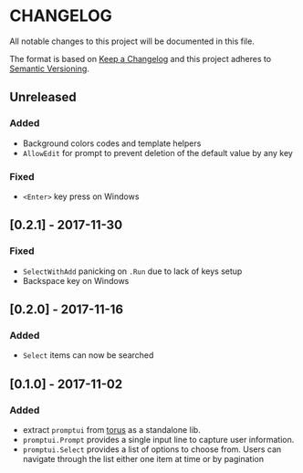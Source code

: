 # CHANGELOG

All notable changes to this project will be documented in this file.

The format is based on [Keep a Changelog](http://keepachangelog.com/)
and this project adheres to [Semantic Versioning](http://semver.org/).

## Unreleased

### Added

- Background colors codes and template helpers
- `AllowEdit` for prompt to prevent deletion of the default value by any key

### Fixed

- `<Enter>` key press on Windows

## [0.2.1] - 2017-11-30

### Fixed

- `SelectWithAdd` panicking on `.Run` due to lack of keys setup
- Backspace key on Windows

## [0.2.0] - 2017-11-16

### Added

- `Select` items can now be searched

## [0.1.0] - 2017-11-02

### Added

- extract `promptui` from [torus](https://github.com/manifoldco/torus-cli) as a
  standalone lib.
- `promptui.Prompt` provides a single input line to capture user information.
- `promptui.Select` provides a list of options to choose from. Users can
  navigate through the list either one item at time or by pagination
